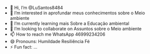 - 👋 Hi, I’m @LuSantos8484
- 👀 I’m interested in aprofundar meus conhecimentos sobre o Meio ambiente 
- 🌱 I’m currently learning mais Sobre a Educação ambiental 
- 💞️ I’m looking to collaborate on Assuntos sobre o Meio ambiente 
- 📫 How to reach me WhatsApp 46999234206
- 😄 Pronouns: Humildade Resiliência Fé 
- ⚡ Fun fact: ...

<!---
LuSantos8484/LuSantos8484 is a ✨ special ✨ repository because its `README.md` (this file) appears on your GitHub profile.
You can click the Preview link to take a look at your changes.
--->
